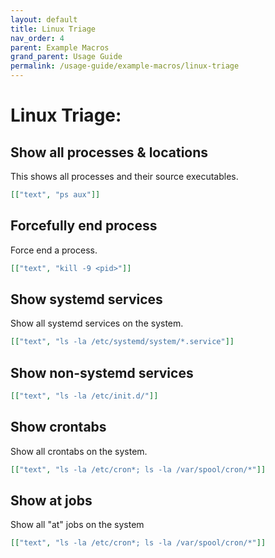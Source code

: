 ```yaml
---
layout: default
title: Linux Triage
nav_order: 4
parent: Example Macros
grand_parent: Usage Guide
permalink: /usage-guide/example-macros/linux-triage
---
```


# Linux Triage:

## Show all processes & locations

This shows all processes and their source executables.

```json
[["text", "ps aux"]]
```

## Forcefully end process

Force end a process.

```json
[["text", "kill -9 <pid>"]]
```

## Show systemd services

Show all systemd services on the system.

```json
[["text", "ls -la /etc/systemd/system/*.service"]]
```

## Show non-systemd services

```json
[["text", "ls -la /etc/init.d/"]]
```

## Show crontabs

Show all crontabs on the system.

```json
[["text", "ls -la /etc/cron*; ls -la /var/spool/cron/*"]]
```

## Show at jobs

Show all "at" jobs on the system

```json
[["text", "ls -la /etc/cron*; ls -la /var/spool/cron/*"]]
```
